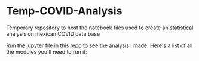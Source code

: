 # Temp-COVID-Analysis
Temporary repository to host the notebook files used to create an statistical analysis on mexican COVID data base

Run the jupyter file in this repo to see the analysis I made. Here's a list of all the modules you'll need to run it:
